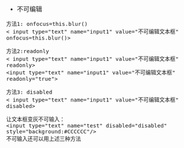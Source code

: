 <span  style="font-family: Simsun,serif; font-size: 17px; ">

- 不可编辑
~~~
方法1: onfocus=this.blur()
< input type="text" name="input1" value="不可编辑文本框" onfocus=this.blur()>

方法2:readonly
< input type="text" name="input1" value="不可编辑文本框" readonly>
<input type="text" name="input1" value="不可编辑文本框" readonly="true">

方法3: disabled
< input type="text" name="input1" value="不可编辑文本框" disabled>
 
让文本框变灰不可输入：
<input type="text" name="test" disabled="disabled" style="background:#CCCCCC"/>
不可输入还可以用上述三种方法
~~~

</span>